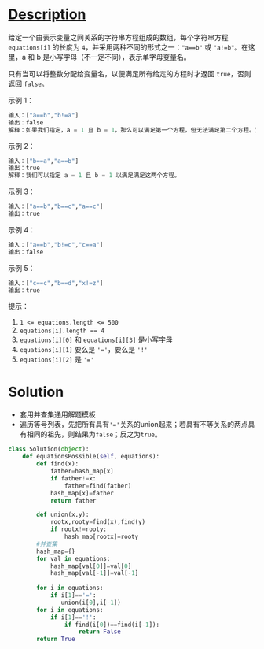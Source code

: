 # [Description](https://leetcode-cn.com/problems/satisfiability-of-equality-equations)
给定一个由表示变量之间关系的字符串方程组成的数组，每个字符串方程 ```equations[i]``` 的长度为 ```4```，并采用两种不同的形式之一：```"a==b"``` 或 ```"a!=b"```。在这里，a 和 b 是小写字母（不一定不同），表示单字母变量名。

只有当可以将整数分配给变量名，以便满足所有给定的方程时才返回 ```true```，否则返回 ```false```。 





示例 1：
```python
输入：["a==b","b!=a"]
输出：false
解释：如果我们指定，a = 1 且 b = 1，那么可以满足第一个方程，但无法满足第二个方程。没有办法分配变量同时满足这两个方程。
```
示例 2：
```python
输入：["b==a","a==b"]
输出：true
解释：我们可以指定 a = 1 且 b = 1 以满足满足这两个方程。
```
示例 3：
```python
输入：["a==b","b==c","a==c"]
输出：true
```
示例 4：
```python
输入：["a==b","b!=c","c==a"]
输出：false
```
示例 5：
```python
输入：["c==c","b==d","x!=z"]
输出：true
```

提示：

1. ```1 <= equations.length <= 500```
2. ```equations[i].length == 4```
3. ```equations[i][0]``` 和 ```equations[i][3]``` 是小写字母
4. ```equations[i][1]``` 要么是 ```'='```，要么是 ```'!'```
5. ```equations[i][2]``` 是 ```'='```


# Solution
- 套用并查集通用解题模板
- 遍历等号列表，先把所有具有```'='```关系的union起来；若具有不等关系的两点具有相同的祖先，则结果为```false```；反之为```true```。
```python
class Solution(object):
    def equationsPossible(self, equations):
        def find(x):
            father=hash_map[x]
            if father!=x:
                father=find(father)
            hash_map[x]=father
            return father

        def union(x,y):
            rootx,rooty=find(x),find(y)
            if rootx!=rooty:
                hash_map[rootx]=rooty
        #并查集
        hash_map={}
        for val in equations:
            hash_map[val[0]]=val[0]
            hash_map[val[-1]]=val[-1]
			
        for i in equations:
            if i[1]=='=':
               union(i[0],i[-1])
        for i in equations:
            if i[1]=='!':
                if find(i[0])==find(i[-1]):
                    return False
        return True
```